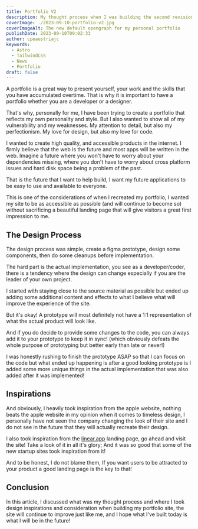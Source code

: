 ```yaml
---
title: Portfolio V2
description: My thought process when I was building the second revision/redesign of my portfolio site
coverImage: ./2023-09-10-portfolio-v2.jpg
coverImageAlt: The new default opengraph for my personal portfolio
publishDate: 2023-09-10T09:02:33
author: cpeaustriajc
keywords:
  - Astro
  - TailwindCSS
  - News
  - Portfolio
draft: false
---
```


A portfolio is a great way to present yourself, your work and the skills that
you have accumulated overtime. That is why it is important to have a portfolio
whether you are a developer or a designer.

That's why, personally for me, I have been trying to create a portfolio that
reflects my own personality and style. But I also wanted to show all of my
vulnerability and my weaknesses. My attention to detail, but also my perfectionism.
My love for design, but also my love for code.

I wanted to create high quality, and accessible products in the internet. I firmly
believe that the web is the future and most apps will be written in the web.
Imagine a future where you won't have to worry about your dependencies missing,
where you don't have to worry about cross platform issues and hard disk space
being a problem of the past.

That is the future that I want to help build, I want my future applications to be
easy to use and available to everyone.

This is one of the considerations of when I recreated my portfolio, I wanted my site
to be as accessible as possible (and will continue to become so) without sacrificing
a beautiful landing page that will give visitors a great first impression to me.

## The Design Process

The design process was simple, create a figma prototype, design some components,
then do some cleanups before implementation.

The hard part is the actual implementation, you see as a developer/coder, there
is a tendency where the design can change especially if you are the leader
of your own project.

I started with staying close to the source material as possible but ended up
adding some additional content and effects to what I believe what will improve
the experience of the site.

But it's okay! A prototype will most definitely not have a 1:1 representation of
what the actual product will look like.

And if you do decide to provide some changes to the code, you can always add it
to your prototype to keep it in sync! (which obviously defeats the whole purpose
of prototyping but better early than late or never!)

I was honestly rushing to finish the prototype ASAP so that I can focus on the code
but what ended up happening is after a good looking prototype is I added some more
unique things in the actual implementation that was also added after it was implemented!

## Inspirations

And obviously, I heavily took inspiration from the apple website, nothing beats the
apple website in my opinion when it comes to timeless design, I personally have not
seen the company changing the look of their site and I do not see in the future that
they will actually recreate their design.

I also took inspiration from the [linear.app](https://linear.app) landing page, go
ahead and visit the site! Take a look of it in all it's glory; And it was so good
that some of the new startup sites took inspiration from it!

And to be honest, I do not blame them, If you want users to be attracted to your
product a good landing page is the key to that!

## Conclusion

In this article, I discussed what was my thought process and where I took design
inspirations and consideration when building my portfolio site, the site will
continue to improve just like me, and I hope what I've built today is what I will
be in the future!
